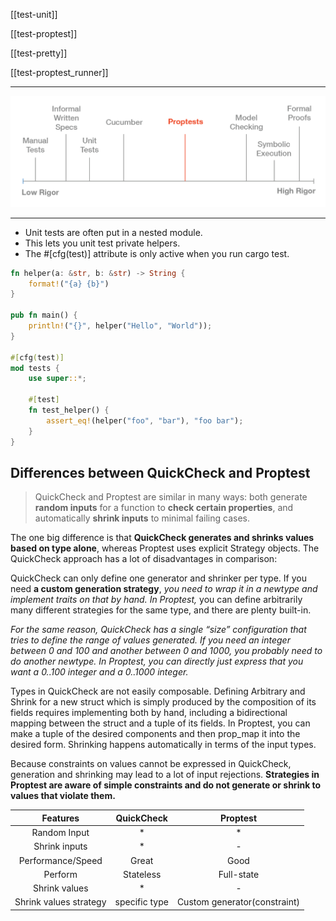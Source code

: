 

[[test-unit]]

[[test-proptest]]

[[test-pretty]]

[[test-proptest_runner]]

---

![safetay-control](../rust/assets/images/effective-property-based-testing-1.png)

---


- Unit tests are often put in a nested module.
- This lets you unit test private helpers.
- The #[cfg(test)] attribute is only active when you run cargo test.

```rust
fn helper(a: &str, b: &str) -> String {
    format!("{a} {b}")
}

pub fn main() {
    println!("{}", helper("Hello", "World"));
}

#[cfg(test)]
mod tests {
    use super::*;

    #[test]
    fn test_helper() {
        assert_eq!(helper("foo", "bar"), "foo bar");
    }
}
```

## Differences between QuickCheck and Proptest
> QuickCheck and Proptest are similar in many ways: 
both generate **random inputs** for a function to **check certain properties**, and automatically **shrink inputs** to minimal failing cases.

The one big difference is that **QuickCheck generates and shrinks values based on type alone**, whereas Proptest uses explicit Strategy objects. The QuickCheck approach has a lot of disadvantages in comparison:

QuickCheck can only define one generator and shrinker per type. If you need **a custom generation strategy**, *you need to wrap it in a newtype and implement traits on that by hand. In Proptest,* you can define arbitrarily many different strategies for the same type, and there are plenty built-in.

*For the same reason, QuickCheck has a single “size” configuration that tries to define the range of values generated. If you need an integer between 0 and 100 and another between 0 and 1000, you probably need to do another newtype. In Proptest, you can directly just express that you want a 0..100 integer and a 0..1000 integer.*

Types in QuickCheck are not easily composable. Defining Arbitrary and Shrink for a new struct which is simply produced by the composition of its fields requires implementing both by hand, including a bidirectional mapping between the struct and a tuple of its fields. In Proptest, you can make a tuple of the desired components and then prop_map it into the desired form. Shrinking happens automatically in terms of the input types.

Because constraints on values cannot be expressed in QuickCheck, generation and shrinking may lead to a lot of input rejections. 
**Strategies in Proptest are aware of simple constraints and do not generate or shrink to values that violate them.**



|   Features    |   QuickCheck  |    Proptest   |  
|:-------------:|:-------------:|:-------------:|
| Random Input  |     *         |        *      |
| Shrink inputs |     *         |        -      |
|    Performance/Speed   |       Great       |        Good      |
|    Perform   |       Stateless       |        Full-state      |
|    Shrink values   |     *         |        -      |
| Shrink values strategy |     specific type         |       Custom generator(constraint)      |
